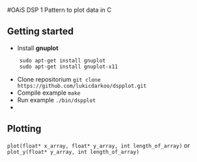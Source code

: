 #OAiS DSP 1
Pattern to plot data in C

## Getting started
- Install **gnuplot**
```
	sudo apt-get install gnuplot
	sudo apt-get install gnuplot-x11
```
- Clone repositorium `git clone https://github.com/lukicdarkoo/dspplot.git`
- Compile example `make`
- Run example `./bin/dspplot`
- 
## Plotting
`plot(float* x_array, float* y_array, int length_of_array)` or `plot_y(float* y_array, int length_of_array)`
